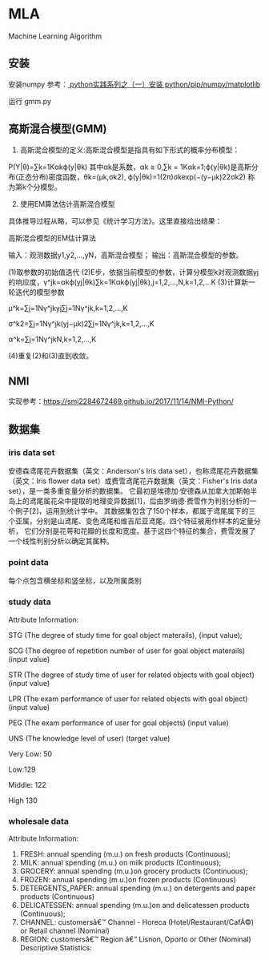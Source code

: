 # MLA
Machine Learning Algorithm

## 安装
安装numpy
参考：[ python实践系列之（一）安装 python/pip/numpy/matplotlib](http://blog.csdn.net/sinat_28224453/article/details/51462935)

运行 gmm.py

## 高斯混合模型(GMM)

1. 高斯混合模型的定义:高斯混合模型是指具有如下形式的概率分布模型：

P(Y|θ)=∑k=1Kαkϕ(y|θk)
其中αk是系数，αk ≥ 0,∑k = 1Kαk=1;ϕ(y|θk)是高斯分布(正态分布)密度函数，θk=(μk,σk2),
ϕ(y|θk)=1(2π)σkexp(−(y−μk)22σk2) 称为第k个分模型。

2. 使用EM算法估计高斯混合模型

具体推导过程从略，可以参见《统计学习方法》。这里直接给出结果：

高斯混合模型的EM估计算法

输入：观测数据y1,y2,...,yN，高斯混合模型；
输出：高斯混合模型的参数。

(1)取参数的初始值迭代
(2)E步，依据当前模型的参数，计算分模型k对观测数据yj的响应度，γ^jk=αkϕ(yj|θk)∑k=1Kαkϕ(yj|θk),j=1,2,...,N,k=1,2,...K
(3)计算新一轮迭代的模型参数

μ^k=∑j=1Nγ^jkyj∑j=1Nγ^jk,k=1,2,...,K

σ^k2=∑j=1Nγ^jk(yj−μk)2∑j=1Nγ^jk,k=1,2,...,K

α^k=∑j=1Nγ^jkN,k=1,2,...,K

(4)重复(2)和(3)直到收敛。

## NMI 
实现参考：https://smj2284672469.github.io/2017/11/14/NMI-Python/

## 数据集
### iris data set
安德森鸢尾花卉数据集（英文：Anderson's Iris data set），也称鸢尾花卉数据集（英文：Iris flower data set）或费雪鸢尾花卉数据集（英文：Fisher's Iris data set），是一类多重变量分析的数据集。
它最初是埃德加·安德森从加拿大加斯帕半岛上的鸢尾属花朵中提取的地理变异数据[1]，后由罗纳德·费雪作为判别分析的一个例子[2]，运用到统计学中。
其数据集包含了150个样本，都属于鸢尾属下的三个亚属，分别是山鸢尾、变色鸢尾和维吉尼亚鸢尾。四个特征被用作样本的定量分析，
它们分别是花萼和花瓣的长度和宽度。基于这四个特征的集合，费雪发展了一个线性判别分析以确定其属种。

### point data
每个点包含横坐标和竖坐标，以及所属类别

### study data
Attribute Information:

STG (The degree of study time for goal object materails), (input value);

SCG (The degree of repetition number of user for goal object materails) (input value) 

STR (The degree of study time of user for related objects with goal object) (input value) 

LPR (The exam performance of user for related objects with goal object) (input value) 

PEG (The exam performance of user for goal objects) (input value) 

UNS (The knowledge level of user) (target value) 

Very Low: 50 

Low:129 

Middle: 122 

High 130


### wholesale data
Attribute Information:

1)	FRESH: annual spending (m.u.) on fresh products (Continuous); 
2)	MILK: annual spending (m.u.) on milk products (Continuous); 
3)	GROCERY: annual spending (m.u.)on grocery products (Continuous); 
4)	FROZEN: annual spending (m.u.)on frozen products (Continuous) 
5)	DETERGENTS_PAPER: annual spending (m.u.) on detergents and paper products (Continuous) 
6)	DELICATESSEN: annual spending (m.u.)on and delicatessen products (Continuous); 
7)	CHANNEL: customersâ€™ Channel - Horeca (Hotel/Restaurant/CafÃ©) or Retail channel (Nominal) 
8)	REGION: customersâ€™ Region â€“ Lisnon, Oporto or Other (Nominal) 
Descriptive Statistics: 
